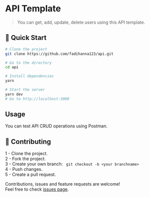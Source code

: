 # API Template

> You can get, add, update, delete users using this API template.

[comment]: [Demo](x/)


## 🚀 Quick Start

```sh
# Clone the project
git clone https://github.com/fadihanna123/api.git
```

```sh
# Go to the directory
cd api
```

```sh
# Install dependencies
yarn
```

```sh
# Start the server
yarn dev
# Go to http://localhost:3000
```

## Usage

You can test API CRUD operations using Postman.


## 🤝 Contributing

1 - Clone the project. <br />
2 - Fork the project. <br />
3 - Create your own branch: ```
git checkout -b <your branchname>``` <br />
4 - Push changes. <br />
5 - Create a pull request. <br />

Contributions, issues and feature requests are welcome!<br />Feel free to check [issues page](https://github.com/fadihanna123/api/issues).

